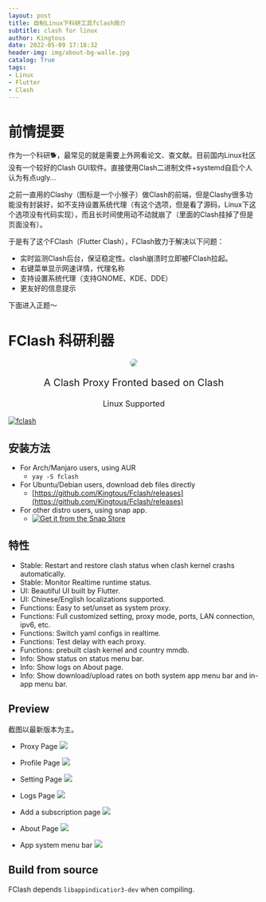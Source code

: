 ```yaml
---
layout: post
title: 自制Linux下科研工具fclash简介
subtitle: clash for linux
author: Kingtous
date: 2022-05-09 17:18:32
header-img: img/about-bg-walle.jpg
catalog: True
tags:
- Linux
- Flutter
- Clash
---
```


# 前情提要

作为一个科研🐕，最常见的就是需要上外网看论文、查文献。目前国内Linux社区没有一个较好的Clash GUI软件。直接使用Clash二进制文件+systemd自启个人认为有点ugly...

之前一直用的Clashy（图标是一个小猴子）做Clash的前端，但是Clashy很多功能没有封装好，如不支持设置系统代理（有这个选项，但是看了源码，Linux下这个选项没有代码实现），而且长时间使用动不动就崩了（里面的Clash挂掉了但是页面没有）。

于是有了这个FClash（Flutter Clash），FClash致力于解决以下问题：

- 实时监测Clash后台，保证稳定性。clash崩溃时立即被FClash拉起。
- 右键菜单显示网速详情，代理名称
- 支持设置系统代理（支持GNOME、KDE、DDE）
- 更友好的信息提示

下面进入正题～

# FClash 科研利器

<p align="center"><img src="http://img.kingtous.cn/img/app_tray.jpeg" style="border-radius: 50%;"/></p>

<p align="center" style="font-size: 20px">A Clash Proxy Fronted based on Clash</p>
<p align="center" style="font-size: 16px">Linux Supported</p>

[![fclash](https://snapcraft.io/fclash/badge.svg)](https://snapcraft.io/fclash)

## 安装方法

- For Arch/Manjaro users, using AUR
  - `yay -S fclash`
- For Ubuntu/Debian users, download deb files directly
  - [https://github.com/Kingtous/Fclash/releases](https://github.com/Kingtous/Fclash/releases)
- For other distro users, using snap app.
  - [![Get it from the Snap Store](https://snapcraft.io/static/images/badges/en/snap-store-black.svg)](https://snapcraft.io/fclash)

## 特性

- Stable: Restart and restore clash status when clash kernel crashs automatically.
- Stable: Monitor Realtime runtime status.
- UI: Beautiful UI built by Flutter.
- UI: Chinese/English localizations supported.
- Functions: Easy to set/unset as system proxy.
- Functions: Full customized setting, proxy mode, ports, LAN connection, ipv6, etc.
- Functions: Switch yaml configs in realtime.
- Functions: Test delay with each proxy.
- Functions: prebuilt clash kernel and country mmdb.
- Info: Show status on status menu bar.
- Info: Show logs on About page.
- Info: Show download/upload rates on both system app menu bar and in-app menu bar.

## Preview

截图以最新版本为主。

- Proxy Page
  ![](http://img.kingtous.cn/img/深度截图_选择区域_20220414110524.png)

- Profile Page
  ![](http://img.kingtous.cn/img/深度截图_选择区域_20220414110533.png)

- Setting Page
  ![](http://img.kingtous.cn/img/深度截图_选择区域_20220414110541.png)

- Logs Page
  ![](http://img.kingtous.cn/img/深度截图_选择区域_20220414110604.png)

- Add a subscription page
  ![](http://img.kingtous.cn/img/深度截图_选择区域_20220414110622.png)

- About Page
  ![](http://img.kingtous.cn/img/深度截图_选择区域_20220414114331.png)

- App system menu bar
  ![](http://img.kingtous.cn/img/Screenshot_20220414_112025.png)

## Build from source

FClash depends `libappindicatior3-dev` when compiling.